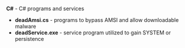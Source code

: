 <b>C#</b> - C# programs and services
- <B>deadAmsi.cs</B> - programs to bypass AMSI and allow downloadable malware
- <b>deadService.exe</b> - service program utilized to gain SYSTEM or persistence
<br>
